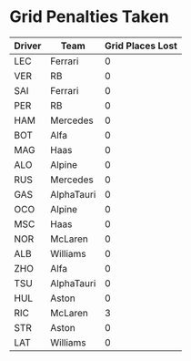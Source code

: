 # Grid Penalties Taken
| Driver | Team       | Grid Places Lost | 
| ------ | ---------- | ---------------- |
| LEC    | Ferrari    | 0                |
| VER    | RB         | 0                |
| SAI    | Ferrari    | 0                |
| PER    | RB         | 0                |
| HAM    | Mercedes   | 0                |
| BOT    | Alfa       | 0                |
| MAG    | Haas       | 0                |
| ALO    | Alpine     | 0                |
| RUS    | Mercedes   | 0                |
| GAS    | AlphaTauri | 0                |
| OCO    | Alpine     | 0                |
| MSC    | Haas       | 0                |
| NOR    | McLaren    | 0                |
| ALB    | Williams   | 0                |
| ZHO    | Alfa       | 0                |
| TSU    | AlphaTauri | 0                |
| HUL    | Aston      | 0                |
| RIC    | McLaren    | 3                |
| STR    | Aston      | 0                |
| LAT    | Williams   | 0                |